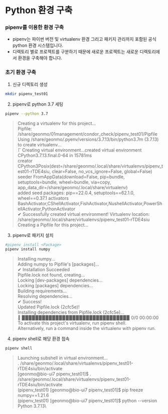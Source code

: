 # Python 환경 구축
### pipenv를 이용한 환경 구축
* pipenv는 파이썬 버전 및 virtualenv 환경 그리고 패키지 관리까지 포함된 공식 python 환경 시스템입니다.
* 디렉토리 별로 프로젝트를 구분하기 때문에 새로운 프로젝트는 새로운 디렉토리에서 환경을 구축해야 합니다.

### 초기 환경 구축
1. 신규 디렉토리 생성
```bash
mkdir pipenv_test01
```
2. pipenv로 python 3.7 세팅
```bash
pipenv --python 3.7
```
>Creating a virtualenv for this project...\
Pipfile: /share/geonmo/01management/condor_check/pipenv_test01/Pipfile\
Using /share/geonmo/.pyenv/versions/3.7.13/bin/python3.7m (3.7.13) to create virtualenv...                                                                    
⠏ Creating virtual environment...created virtual environment CPython3.7.13.final.0-64 in 15781ms                                                              
creator CPython3Posix(dest=/share/geonmo/.local/share/virtualenvs/pipenv_test01-rTDE4siu, clear=False, no_vcs_ignore=False, global=False)              
seeder FromAppData(download=False, pip=bundle, setuptools=bundle, wheel=bundle, via=copy, app_data_dir=/share/geonmo/.local/share/virtualenv)               
added seed packages: pip==22.0.4, setuptools==62.1.0, wheel==0.37.1
activators BashActivator,CShellActivator,FishActivator,NushellActivator,PowerShellActivator,PythonActivator\
✔ Successfully created virtual environment!
Virtualenv location: /share/geonmo/.local/share/virtualenvs/pipenv_test01-rTDE4siu                                                                          
Creating a Pipfile for this project...
3. pipenv로 패키지 설치
```bash
#pipenv install <Package>
pipenv install numpy
```
>Installing numpy...\
Adding numpy to Pipfile's [packages]...\
✔ Installation Succeeded\
Pipfile.lock not found, creating...\
Locking [dev-packages] dependencies...\
Locking [packages] dependencies...\
Building requirements...\
Resolving dependencies...\
✔ Success!\
Updated Pipfile.lock (2cfc5e)!\
Installing dependencies from Pipfile.lock (2cfc5e)...\
🐍   ▉▉▉▉▉▉▉▉▉▉▉▉▉▉▉▉▉▉▉▉▉▉▉▉▉▉▉▉▉▉▉▉ 0/0  00:00:00\
To activate this project's virtualenv, run pipenv shell.\
Alternatively, run a command inside the virtualenv with pipenv run.
4. pipenv shell로 해당 환경 접속
```bash
pipenv shell 
```
>Launching subshell in virtual environment...\
. /share/geonmo/.local/share/virtualenvs/pipenv_test01-rTDE4siu/bin/activate\
[geonmo@bio-ui7 pipenv_test01]$  . /share/geonmo/.local/share/virtualenvs/pipenv_test01-rTDE4siu/bin/activate\
(pipenv_test01) [geonmo@bio-ui7 pipenv_test01]$ pip freeze\
numpy==1.21.6\
(pipenv_test01) [geonmo@bio-ui7 pipenv_test01]$ python --version
Python 3.7.13\
